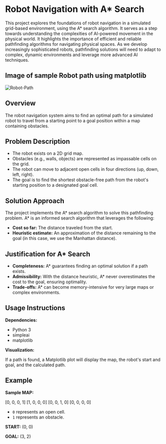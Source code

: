 # Robot Navigation with A* Search

This project explores the foundations of robot navigation in a simulated grid-based environment, using the A* search algorithm. It serves as a step towards understanding the complexities of AI-powered movement in the physical world. It highlights the importance of efficient and reliable pathfinding algorithms for navigating physical spaces. As we develop increasingly sophisticated robots, pathfinding solutions will need to adapt to complex, dynamic environments and leverage more advanced AI techniques.

## Image of sample Robot path using matplotlib
![Robot-Path](https://github.com/Akira6713/robot-navigation/assets/66973202/19b7c159-fbcd-4b24-a314-08549b3f960c)

## Overview

The robot navigation system aims to find an optimal path for a simulated robot to travel from a starting point to a goal position within a map containing obstacles.

## Problem Description

- The robot exists on a 2D grid map.
- Obstacles (e.g., walls, objects) are represented as impassable cells on the grid.
- The robot can move to adjacent open cells in four directions (up, down, left, right).
- The goal is to find the shortest obstacle-free path from the robot's starting position to a designated goal cell.

## Solution Approach

The project implements the A* search algorithm to solve this pathfinding problem. A* is an informed search algorithm that leverages the following:

- **Cost so far:** The distance traveled from the start.
- **Heuristic estimate:** An approximation of the distance remaining to the goal (in this case, we use the Manhattan distance).

## Justification for A* Search

- **Completeness:** A* guarantees finding an optimal solution if a path exists.
- **Admissibility:** With the distance heuristic, A* never overestimates the cost to the goal, ensuring optimality.
- **Trade-offs:** A* can become memory-intensive for very large maps or complex environments.

## Usage Instructions

**Dependencies:**

- Python 3
- simpleai
- matplotlib

**Visualization:**

If a path is found, a Matplotlib plot will display the map, the robot's start and goal, and the calculated path.

## Example

**Sample MAP:**

[0, 0, 0, 1]
[1, 0, 0, 0]
[0, 0, 1, 0]
[0, 0, 0, 0]


- `0` represents an open cell.
- `1` represents an obstacle.

**START:** (0, 0)

**GOAL:** (3, 2)
